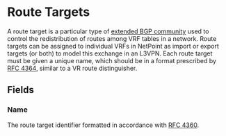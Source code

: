 # Route Targets

A route target is a particular type of [extended BGP community](https://tools.ietf.org/html/rfc4360#section-4) used to control the redistribution of routes among VRF tables in a network. Route targets can be assigned to individual VRFs in NetPoint as import or export targets (or both) to model this exchange in an L3VPN. Each route target must be given a unique name, which should be in a format prescribed by [RFC 4364](https://tools.ietf.org/html/rfc4364#section-4.2), similar to a VR route distinguisher.

## Fields

### Name

The route target identifier formatted in accordance with [RFC 4360](https://tools.ietf.org/html/rfc4360).
